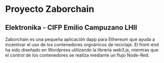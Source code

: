 # Proyecto Zaborchain
## Elektronika - CIFP Emilio Campuzano LHII
Zaborchain es una pequeña aplicación dapp para Ethereum que ayuda a incentivar el uso de los contenedores orgnánicos de reciclaje. El front-end ha sido diseñado en Wordpress utilizando la librería web3.js, mientras que el control de los contenedores se realiza mediante un flujo Node-Red.
